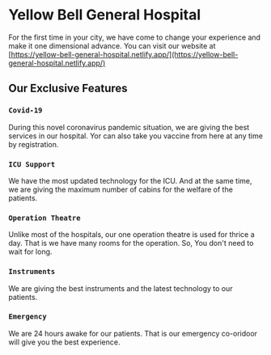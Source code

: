 # Yellow Bell General Hospital

For the first time in your city, we have come to change your experience and make it one dimensional advance. You can visit our website at [https://yellow-bell-general-hospital.netlify.app/](https://yellow-bell-general-hospital.netlify.app/)

## Our Exclusive Features

### `Covid-19`

During this novel coronavirus pandemic situation, we are giving the best services in our hospital. Yor can also take you vaccine from here at any time by registration.

### `ICU Support`

We have the most updated technology for the ICU. And at the same time, we are giving the maximum number of cabins for the welfare of the patients.

### `Operation Theatre`

Unlike most of the hospitals, our one operation theatre is used for thrice a day. That is we have many rooms for the operation. So, You don't need to wait for long.

### `Instruments`

We are giving the best instruments and the latest technology to our patients.

### `Emergency`

We are 24 hours awake for our patients. That is our emergency co-oridoor will give you the best experience.
